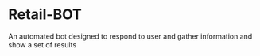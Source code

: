 # Retail-BOT
An automated bot designed to respond to user and gather information and show a set of results
